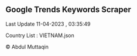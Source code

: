 

## Google Trends Keywords Scraper 
 
Last Update 11-04-2023 , 03:35:49

Country List :
VIETNAM.json



© Abdul Muttaqin 
